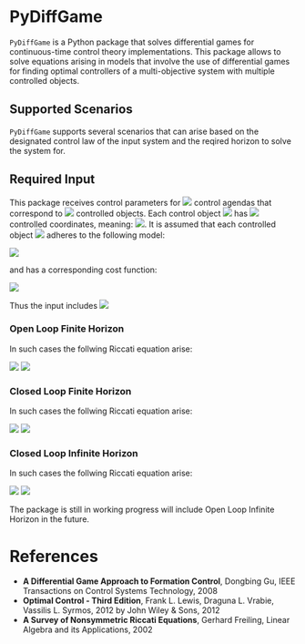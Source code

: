 # PyDiffGame

`PyDiffGame` is a Python package that solves differential games for continuous-time control theory implementations.
This package allows to solve equations arising in models that involve the use of differential games
for finding optimal controllers of a multi-objective system with multiple controlled objects.

## Supported Scenarios
`PyDiffGame` supports several scenarios that can arise based on the designated control law 
of the input system  and the reqired horizon to solve the system for. 

## Required Input
This package receives control parameters for <img src="https://render.githubusercontent.com/render/math?math=m"> control agendas that correspond to <img src="https://render.githubusercontent.com/render/math?math=m"> controlled objects.
Each control object <img src="https://render.githubusercontent.com/render/math?math=x_i"> has <img src="https://render.githubusercontent.com/render/math?math=n"> controlled coordinates, meaning:
<img src="https://render.githubusercontent.com/render/math?math=x_i \in \mathbb{R}^n \ : \ \forall 1 \leq i \leq m">.
It is assumed that each controlled object <img src="https://render.githubusercontent.com/render/math?math=x_i"> adheres to the following model:

<img src="https://render.githubusercontent.com/render/math?math=\dot{x_i} = A x_i %2B B_i u_i \ : \ A, B_i \in \mathbb{R}^{n \times n}, u_i \in  \mathbb{R}^n">

and has a corresponding cost function:

<img src="https://render.githubusercontent.com/render/math?math=J_i = \int_0^{T_f} (x_i^TQ_ix_i %2B u_i^TR_iu_i)dt \ : \ Q_i, R_i \in \mathbb{R}^{n \times n}">

Thus the input includes <img src="https://render.githubusercontent.com/render/math?math=n, m, A, \{ B_i \}_{i=1}^m, \{ Q_i \}_{i=1}^m, \{ R_i \}_{i=1}^m, T_f, \{ P_i(T_f) \}_{i=1}^m, \{ x_i(0) \}_{i=1}^m">
### Open Loop Finite Horizon

In such cases the follwing Riccati equation arise:

<img src="https://render.githubusercontent.com/render/math?math=\frac{dP_i}{dt} = - A^T P_i - P_i A - Q_i %2B P_i \sum_{j=1}^m S_j P_j  \ : \ \forall 1 \leq i \leq m">
<img src="https://render.githubusercontent.com/render/math?math=S_j = B_j R_j^{-1} B_j^T">

### Closed Loop Finite Horizon

In such cases the follwing Riccati equation arise:

<img src="https://render.githubusercontent.com/render/math?math=\frac{dP_i}{dt} = - A^T P_i - P_i A - Q_i %2B P_i \big(\sum_{j=1}^m S_j P_j\big)  %2B \big(\sum_{\substack{j=1 \\ j \neq i}}^mP_jS_j\big)  P_i\ : \ \forall 1 \leq i \leq m">
<img src="https://render.githubusercontent.com/render/math?math=S_j = B_j R_j^{-1} B_j^T">

### Closed Loop Infinite Horizon

In such cases the follwing Riccati equation arise:

<img src="https://render.githubusercontent.com/render/math?math=0 = P_i A_c %2B A_c^T P_i %2B Q_i %2B \sum_{j=1}^m P_jB_j R_{jj}^{-T}R_{ij}R_{jj}^{-1}B_j^TP_j \ : \ \forall 1 \leq i \leq m">
<img src="https://render.githubusercontent.com/render/math?math=A_c = A - \sum_{i=1}^m S_iP_i \ , \ S_i = B_i R_{ii}^{-1}B_i^T">

The package is still in working progress will include Open Loop Infinite Horizon in the future.

# References
- **A Differential Game Approach to Formation Control**, Dongbing Gu, IEEE Transactions on Control Systems Technology, 2008
- **Optimal Control - Third Edition**, Frank L. Lewis, Draguna L. Vrabie, Vassilis L. Syrmos, 2012 by John Wiley & Sons, 2012
- **A Survey of Nonsymmetric Riccati Equations**, Gerhard Freiling, Linear Algebra and its Applications, 2002
